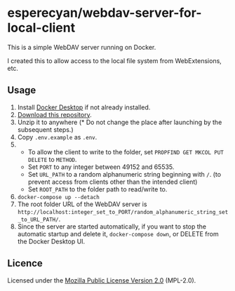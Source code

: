 esperecyan/webdav-server-for-local-client
=========================================
This is a simple WebDAV server running on Docker.

I created this to allow access to the local file system from WebExtensions, etc.

Usage
-----
1. Install [Docker Desktop] if not already installed.
1. [Download this repository](https://github.com/esperecyan/webdav-server-for-local-client/archive/refs/heads/master.zip).
1. Unzip it to anywhere (* Do not change the place after launching by the subsequent steps.)
1. Copy `.env.example` as `.env`.
1.
	- To allow the client to write to the folder, set `PROPFIND GET MKCOL PUT DELETE` to `METHOD`.
	- Set `PORT` to any integer between 49152 and 65535.
	- Set `URL_PATH` to a random alphanumeric string beginning with `/`. (to prevent access from clients other than the intended client)
	- Set `ROOT_PATH` to the folder path to read/write to.
1. `docker-compose up --detach`
1. The root folder URL of the WebDAV server is `http://localhost:integer_set_to_PORT/random_alphanumeric_string_set_to_URL_PATH/`.
1. Since the server are started automatically, if you want to stop the automatic startup and delete it, `docker-compose down`, or DELETE from the Docker Desktop UI.

[Docker Desktop]: https://www.docker.com/get-started/

Licence
-------
Licensed under the [Mozilla Public License Version 2.0] \(MPL-2.0).

[Mozilla Public License Version 2.0]: https://www.mozilla.org/MPL/2.0/
